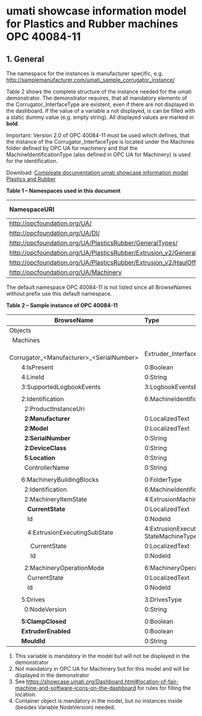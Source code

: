 # umati showcase information model for Plastics and Rubber machines OPC 40084-11

## 1. General
The namespace for the instances is manufacturer specific, e.g. http://samplemanufacturer.com/umati_sample_corrugator_instance/

Table 2 shows the complete structure of the instance needed for the umati demonstrator. The demonstrator requires, that all mandatory elements of the Corrugator_InterfaceType are existent, even if there are not displayed in the dashboard. If the value of a variable a not displayed, is can be filled with a static dummy value (e.g. empty string). All displayed values are marked in **bold**.

Important: Version 2.0 of OPC 40084-11 must be used which defines, that the instance of the Corrugator_InterfaceType is located under the Machines folder defined by OPC UA for machinery and that the MachineIdentificationType (also defined in OPC UA for Machinery) is used for the identification.

Download: [Compleate documentation umati showcase information model Plastics and Rubber](https://github.com/umati/Showcase/tree/main/img/PlasticsRubber/PR_40084-11_PDF.pdf)

**Table 1 – Namespaces used in this document**

| **NamespaceURI** | **Namespace Index** | **Example** |
| :- | :- | :- |
| http://opcfoundation.org/UA/ | 0 | 0:NodeVersion |
| http://opcfoundation.org/UA/DI/ | 2 | 2:DeviceClass |
| http://opcfoundation.org/UA/PlasticsRubber/GeneralTypes/ | 3 | 3:MachineInformationType |
| http://opcfoundation.org/UA/PlasticsRubber/Extrusion_v2/GeneralTypes/ | 4 | 4:ExtrusionDeviceType |
| http://opcfoundation.org/UA/PlasticsRubber/Extrusion_v2/HaulOff/ | 5 | 5:ClampClosed |
| http://opcfoundation.org/UA/Machinery | 6 | 6:MachineIdentificationType |

The default namespace OPC 40084-11 is not listed since all BrowseNames without prefix use this default namespace.

**Table 2 – Sample instance of OPC 40084-11**

|**BrowseName**|**Type**|**Example Value**|**Remarks**|
| - | :- | :- | :- |
|Objects||||
|&ensp;Machines||||
|&ensp;&ensp;&ensp;Corrugator_&lt;Manufacturer>_&lt;SerialNumber>|Extruder\_InterfaceType|||
|&ensp;&ensp;&ensp;&ensp;4:IsPresent|0:Boolean|true|1)|
|&ensp;&ensp;&ensp;&ensp;4:LineId|0:String|“Foil line 1”|1)|
|&ensp;&ensp;&ensp;&ensp;3:SupportedLogbookEvents|3:LogbookEventsEnumeration[]|*empty array / NULL*|1)|
|||||
|&ensp;&ensp;&ensp;&ensp;2:Identification|6:MachineIdentificationType|||
|&ensp;&ensp;&ensp;&ensp;&ensp;2:ProductInstanceUri||“https://samplemanufacturer.com/Corrugator1234”|1)|
|&ensp;&ensp;&ensp;&ensp;&ensp;**2:Manufacturer**|0:LocalizedText|“Sample Manufacturer”||
|&ensp;&ensp;&ensp;&ensp;&ensp;**2:Model**|0:LocalizedText|“Corrugator 3000”|2)|
|&ensp;&ensp;&ensp;&ensp;&ensp;**2:SerialNumber**|0:String|“1234”||
|&ensp;&ensp;&ensp;&ensp;&ensp;**2:DeviceClass**|0:String|“Corrugator”||
|&ensp;&ensp;&ensp;&ensp;&ensp;**5:Location**|0:String|“K 14 F42/N 51.260407 E 6.744588”|2), 3)|
|&ensp;&ensp;&ensp;&ensp;&ensp;ControllerName|0:String|“My Controller”|1)|
|||||
|&ensp;&ensp;&ensp;&ensp;6:MachineryBuildingBlocks|0:FolderType|||
|&ensp;&ensp;&ensp;&ensp;&ensp;2:Identification|6:MachineIdentificationType|Reference to the instance *Identification* above||
|&ensp;&ensp;&ensp;&ensp;&ensp;2:MachineryItemState|4:ExtrusionMachineryItemState\_StateMachineType|||
|&ensp;&ensp;&ensp;&ensp;&ensp;&ensp;**CurrentState**|0:LocalizedText|“Executing”||
|&ensp;&ensp;&ensp;&ensp;&ensp;&ensp;Id|0:NodeId|ns=4;i=5092|1)|
|&ensp;&ensp;&ensp;&ensp;&ensp;&ensp;4:ExtrusionExecutingSubState|4:ExtrusionExecutingSubState\_<br>StateMachineType||1)|
|&ensp;&ensp;&ensp;&ensp;&ensp;&ensp;&ensp;CurrentState|0:LocalizedText|“ControlledRun”|1)|
|&ensp;&ensp;&ensp;&ensp;&ensp;&ensp;&ensp;Id|0:NodeId|ns=4;i=5070|1)|
|||||
|&ensp;&ensp;&ensp;&ensp;&ensp;2:MachineryOperationMode|6:MachineryOperationModeStateMachineType|||
|&ensp;&ensp;&ensp;&ensp;&ensp;&ensp;CurrentState|0:LocalizedText|“Processing”||
|&ensp;&ensp;&ensp;&ensp;&ensp;&ensp;Id|0:NodeId|ns=6;i=5026||
|||||
|&ensp;&ensp;&ensp;&ensp;5:Drives|3:DrivesType||1), 4)|
|&ensp;&ensp;&ensp;&ensp;&ensp;0:NodeVersion|0:String|“1”|1)|
|||||
|&ensp;&ensp;&ensp;&ensp;**5:ClampClosed**|0:Boolean|true||
|&ensp;&ensp;&ensp;&ensp;**ExtruderEnabled**|0:Boolean|true||
|&ensp;&ensp;&ensp;&ensp;**MouldId**|0:String|“Mould 42”||

1)	This variable is mandatory in the model but will not be displayed in the demonstrator
2)	Not mandatory in OPC UA for Machinery but for this model and will be displayed in the demonstrator
3)	See https://showcase.umati.org/Dashboard.html#location-of-fair-machine-and-software-icons-on-the-dashboard for rules for filling the location.
4)	Container object is mandatory in the model, but no instances inside (besides Variable NodeVersion) needed.
